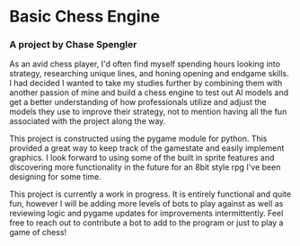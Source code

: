 # Basic Chess Engine
### A project by Chase Spengler

As an avid chess player, I'd often find myself spending hours looking into strategy, researching unique lines, and honing opening and endgame skills.
I had decided I wanted to take my studies further by combining them with another passion of mine and build a chess engine to test out AI models and get 
a better understanding of how professionals utilize and adjust the models they use to improve their strategy, not to mention having all the fun 
associated with the project along the way.

This project is constructed using the pygame module for python. This provided a great way to keep track of the gamestate and easily implement graphics. I look
forward to using some of the built in sprite features and discovering more functionality in the future for an 8bit style rpg I've been designing for some time.

This project is currently a work in progress. It is entirely functional and quite fun, however I will be adding more levels of bots to play against as well as 
reviewing logic and pygame updates for improvements intermittently. Feel free to reach out to contribute a bot to add to the program or just to play a game of chess!
